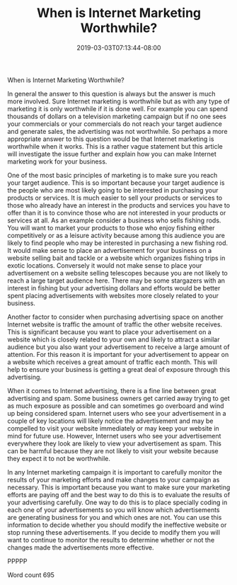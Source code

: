 ﻿---
title: "When is Internet Marketing Worthwhile?"
date: 2019-03-03T07:13:44-08:00
description: "Text Tips for Web Success"
featured_image: "/images/Text.jpg"
tags: ["Text"]
---

When is Internet Marketing Worthwhile?

In general the answer to this question is always but the answer is much more involved. Sure Internet marketing is worthwhile but as with any type of marketing it is only worthwhile if it is done well. For example you can spend thousands of dollars on a television marketing campaign but if no one sees your commercials or your commercials do not reach your target audience and generate sales, the advertising was not worthwhile. So perhaps a more appropriate answer to this question would be that Internet marketing is worthwhile when it works. This is a rather vague statement but this article will investigate the issue further and explain how you can make Internet marketing work for your business. 

One of the most basic principles of marketing is to make sure you reach your target audience. This is so important because your target audience is the people who are most likely going to be interested in purchasing your products or services. It is much easier to sell your products or services to those who already have an interest in the products and services you have to offer than it is to convince those who are not interested in your products or services at all. As an example consider a business who sells fishing rods. You will want to market your products to those who enjoy fishing either competitively or as a leisure activity because among this audience you are likely to find people who may be interested in purchasing a new fishing rod. It would make sense to place an advertisement for your business on a website selling bait and tackle or a website which organizes fishing trips in exotic locations. Conversely it would not make sense to place your advertisement on a website selling telescopes because you are not likely to reach a large target audience here. There may be some stargazers with an interest in fishing but your advertising dollars and efforts would be better spent placing advertisements with websites more closely related to your business.

Another factor to consider when purchasing advertising space on another Internet website is traffic the amount of traffic the other website receives. This is significant because you want to place your advertisement on a website which is closely related to your own and likely to attract a similar audience but you also want your advertisement to receive a large amount of attention. For this reason it is important for your advertisement to appear on a website which receives a great amount of traffic each month. This will help to ensure your business is getting a great deal of exposure through this advertising.

When it comes to Internet advertising, there is a fine line between great advertising and spam. Some business owners get carried away trying to get as much exposure as possible and can sometimes go overboard and wind up being considered spam. Internet users who see your advertisement in a couple of key locations will likely notice the advertisement and may be compelled to visit your website immediately or may keep your website in mind for future use. However, Internet users who see your advertisement everywhere they look are likely to view your advertisement as spam. This can be harmful because they are not likely to visit your website because they expect it to not be worthwhile. 

In any Internet marketing campaign it is important to carefully monitor the results of your marketing efforts and make changes to your campaign as necessary. This is important because you want to make sure your marketing efforts are paying off and the best way to do this is to evaluate the results of your advertising carefully. One way to do this is to place specially coding in each one of your advertisements so you will know which advertisements are generating business for you and which ones are not. You can use this information to decide whether you should modify the ineffective website or stop running these advertisements. If you decide to modify them you will want to continue to monitor the results to determine whether or not the changes made the advertisements more effective.

PPPPP

Word count 695

